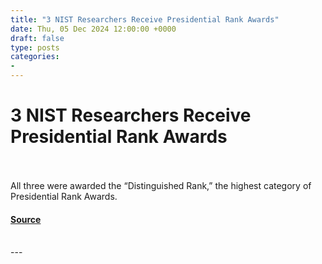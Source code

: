 ```yaml
---
title: "3 NIST Researchers Receive Presidential Rank Awards"
date: Thu, 05 Dec 2024 12:00:00 +0000
draft: false
type: posts
categories: 
- 
---
```

# 3 NIST Researchers Receive Presidential Rank Awards

<br/>

<br/>
All three were awarded the “Distinguished Rank,” the highest category of Presidential Rank Awards.

#### [Source](https://www.nist.gov/news-events/news/2024/12/3-nist-researchers-receive-presidential-rank-awards)

<br/>
---
